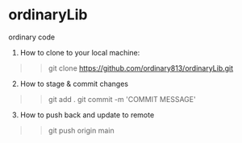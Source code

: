 # ordinaryLib

ordinary code

1. How to clone to your local machine:
>> git clone https://github.com/ordinary813/ordinaryLib.git

2. How to stage  & commit changes
>> git add .
>> git commit -m 'COMMIT MESSAGE'

3. How to push back and update to remote
>> git push origin main
